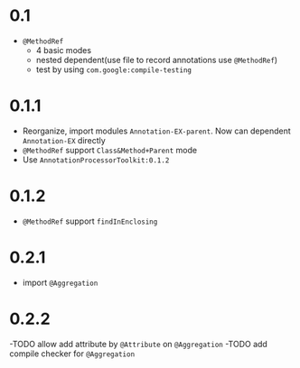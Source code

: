 # 0.1
- `@MethodRef`
  - 4 basic modes
  - nested dependent(use file to record annotations use `@MethodRef`)
  - test by using `com.google:compile-testing`

# 0.1.1
- Reorganize, import modules `Annotation-EX-parent`. Now can dependent `Annotation-EX` directly 
- `@MethodRef` support `Class&Method+Parent` mode
- Use `AnnotationProcessorToolkit:0.1.2`

# 0.1.2
- `@MethodRef` support `findInEnclosing`

# 0.2.1
- import `@Aggregation`

# 0.2.2
 -TODO allow add attribute by `@Attribute` on `@Aggregation`
 -TODO add compile checker for `@Aggregation`